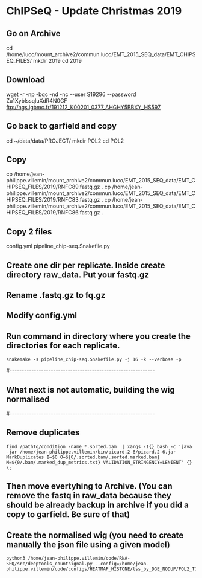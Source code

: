 
# ChIPSeQ -  Update Christmas 2019

## Go on Archive
cd /home/luco/mount_archive2/commun.luco/EMT_2015_SEQ_data/EMT_CHIPSEQ_FILES/ 
mkdir 2019 
cd 2019
 
## Download 
 wget -r -np -bqc -nd -nc --user S19296 --password Zu1XybIssqIuXdR4N0GF ftp://ngs.igbmc.fr/191212_K00201_0377_AHGHY5BBXY_HS597

## Go back to garfield and copy
cd ~/data/data/PROJECT/
mkdir POL2
cd POL2

## Copy 
cp /home/jean-philippe.villemin/mount_archive2/commun.luco/EMT_2015_SEQ_data/EMT_CHIPSEQ_FILES/2019/RNFC89.fastq.gz .
cp /home/jean-philippe.villemin/mount_archive2/commun.luco/EMT_2015_SEQ_data/EMT_CHIPSEQ_FILES/2019/RNFC83.fastq.gz .
cp /home/jean-philippe.villemin/mount_archive2/commun.luco/EMT_2015_SEQ_data/EMT_CHIPSEQ_FILES/2019/RNFC86.fastq.gz .

## Copy 2 files
config.yml
pipeline_chip-seq.Snakefile.py

## Create one dir per replicate. Inside create directory raw_data. Put your fastq.gz

## Rename .fastq.gz to fq.gz

## Modify config.yml

## Run command in directory where you create the directories for each replicate.

```shell
snakemake -s pipeline_chip-seq.Snakefile.py -j 16 -k --verbose -p
```

#------------------------------------------------------------
## What next is not automatic, building the wig normalised
#------------------------------------------------------------

## Remove duplicates

```shell
find /pathTo/condition -name *.sorted.bam  | xargs -I{} bash -c 'java -jar /home/jean-philippe.villemin/bin/picard.2-6/picard.2-6.jar MarkDuplicates I=$0 O=${0/.sorted.bam/.sorted.marked.bam} M=${0/.bam/.marked_dup_metrics.txt} VALIDATION_STRINGENCY=LENIENT' {} \;
```

## Then move evertyhing to Archive. (You can remove the fastq in raw_data because they should be already backup in archive if you did a copy to garfield. Be sure of that)

## Create the normalised wig (you need to create manually the json file using a given model)

```shell
python3 /home/jean-philippe.villemin/code/RNA-SEQ/src/deeptools_countsignal.py --config=/home/jean-philippe.villemin/code/configs/HEATMAP_HISTONE/tss_by_DGE_NODUP/POL2_T7.json 
```



